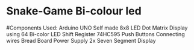 # Snake-Game Bi-colour led

#Components Used:
Arduino UNO
Self made 8x8 LED Dot Matrix Display using 64 Bi-color LED
Shift Register 74HC595
Push Buttons
Connecting wires
Bread Board
Power Supply
2x Seven Segment Display
